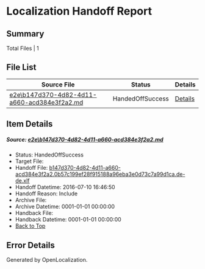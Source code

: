 # <a name='report-top'></a> Localization Handoff Report

## Summary
 Total Files | 1

## File List
 Source File | Status | Details 
 ----------- | ------ | ------- 
 [e2e\b147d370-4d82-4d11-a660-acd384e3f2a2.md](https://github.com/OpenLocalizationTestOrg/oltest/blob/fbed3a627487f8c1a34314a49fcf81f8f2b5ce6c/e2e/b147d370-4d82-4d11-a660-acd384e3f2a2.md) | HandedOffSuccess | [Details](#540a259e3e96e30d85be2a6125ea5d95a1d517aa8)

## Item Details
##### <a name='540a259e3e96e30d85be2a6125ea5d95a1d517aa8'></a> Source: [e2e\b147d370-4d82-4d11-a660-acd384e3f2a2.md](https://github.com/OpenLocalizationTestOrg/oltest/blob/fbed3a627487f8c1a34314a49fcf81f8f2b5ce6c/e2e/b147d370-4d82-4d11-a660-acd384e3f2a2.md)
* Status: HandedOffSuccess
* Target File: 
* Handoff File: [b147d370-4d82-4d11-a660-acd384e3f2a2.0b57c199ef28f915188a96eba3e0d73c7a99d1ca.de-de.xlf](https://github.com/OpenLocalizationTestOrg/olhandoff-e2e/blob/5c972629152ff4c1c5e000baf10297b494e7b6b2/ol-handoff/OpenLocalizationTestOrg/oltest-dede-fly/ci/ht/b147d370-4d82-4d11-a660-acd384e3f2a2.0b57c199ef28f915188a96eba3e0d73c7a99d1ca.de-de.xlf)
* Handoff Datetime: 2016-07-10 16:46:50
* Handoff Reason: Include
* Archive File: 
* Archive Datetime: 0001-01-01 00:00:00
* Handback File: 
* Handback Datetime: 0001-01-01 00:00:00
* [Back to Top](#report-top)


## Error Details

Generated by OpenLocalization.
